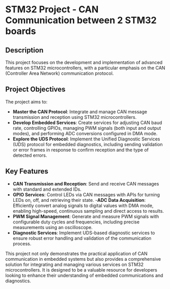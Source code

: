 # STM32 Project - CAN Communication between 2 STM32 boards

## Description
This project focuses on the development and implementation of advanced features on STM32 microcontrollers, with a particular emphasis on the CAN (Controller Area Network) communication protocol.

## Project Objectives
The project aims to:
- **Master the CAN Protocol**: Integrate and manage CAN message transmission and reception using STM32 microcontrollers.
- **Develop Embedded Services**: Create services for adjusting CAN baud rate, controlling GPIOs, managing PWM signals (both input and output modes), and performing ADC conversions configured in DMA mode.
- **Explore the UDS Protocol**: Implement the Unified Diagnostic Services (UDS) protocol for embedded diagnostics, including sending validation or error frames in response to confirm reception and the type of detected errors.

## Key Features
- **CAN Transmission and Reception**: Send and receive CAN messages with standard and extended IDs.
- **GPIO Services**: Control LEDs via CAN messages with APIs for turning LEDs on, off, and retrieving their state.
-**ADC Data Acquisition**: Efficiently convert analog signals to digital values with DMA mode, enabling high-speed, continuous sampling and direct access to results.
- **PWM Signal Management**: Generate and measure PWM signals with configurable duty cycles and frequencies, including precise measurements using an oscilloscope.
- **Diagnostic Services**: Implement UDS-based diagnostic services to ensure robust error handling and validation of the communication process.

This project not only demonstrates the practical application of CAN communication in embedded systems but also provides a comprehensive solution for integrating and managing various services on STM32 microcontrollers. It is designed to be a valuable resource for developers looking to enhance their understanding of embedded communications and diagnostics.







